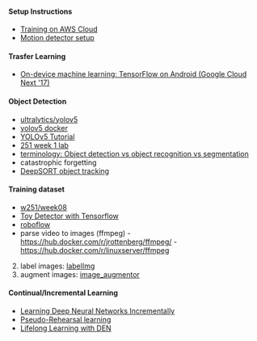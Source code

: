 #### Setup Instructions
- [Training on AWS Cloud](training_on_aws.md)
- [Motion detector setup](annotation)

#### Trasfer Learning 
- [On-device machine learning: TensorFlow on Android (Google Cloud Next '17)](https://www.youtube.com/watch?v=EnFyneRScQ8&feature=youtu.be&t=4m17s&ab_channel=GoogleCloudPlatform)

#### Object Detection 
- [ultralytics/yolov5](https://github.com/ultralytics/yolov5)
- [yolov5 docker](https://github.com/ultralytics/yolov5/wiki/Docker-Quickstart)
- [YOLOv5 Tutorial](https://colab.research.google.com/github/ultralytics/yolov5/blob/master/tutorial.ipynb#scrollTo=VUOiNLtMP5aG) 
- [251 week 1 lab](https://github.com/MIDS-scaling-up/v2/tree/master/week01/lab)
- [terminology: Object detection vs object recognition vs segmentation](https://www.kaggle.com/getting-started/169984) 
- catastrophic forgetting 
- [DeepSORT object tracking](https://nanonets.com/blog/object-tracking-deepsort/)

#### Training dataset
- [w251/week08](https://github.com/MIDS-scaling-up/v2/tree/master/week08)
- [Toy Detector with Tensorflow](https://www.kdnuggets.com/2018/02/building-toy-detector-tensorflow-object-detection-api.html) 
- [roboflow](https://app.roboflow.com/)
- parse video to images (ffmpeg) 
		- https://hub.docker.com/r/jrottenberg/ffmpeg/ 
		- https://hub.docker.com/r/linuxserver/ffmpeg 
2. label images: [labelImg](https://github.com/tzutalin/labelImg)
3. augment images: [image_augmentor](https://github.com/codebox/image_augmentor)

#### Continual/Incremental Learning 
- [Learning Deep Neural Networks Incrementally](https://medium.com/heuritech/learning-deep-neural-networks-incrementally-3e005e4fb4bc)
- [Pseudo-Rehearsal learning](https://arxiv.org/abs/1705.08690)
- [Lifelong Learning with DEN](https://arxiv.org/abs/1708.01547)
